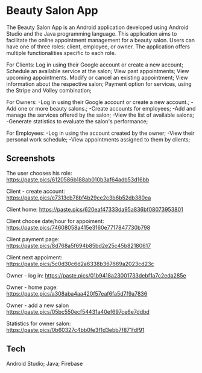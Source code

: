 # Beauty Salon App
The Beauty Salon App is an Android application developed using Android Studio and the Java programming language. This application aims to facilitate the online appointment management for a beauty salon. Users can have one of three roles: client, employee, or owner. The application offers multiple functionalities specific to each role.

For Clients:
Log in using their Google account or create a new account;
Schedule an available service at the salon;
View past appointments;
View upcoming appointments.
Modify or cancel an existing appointment;
View information about the respective salon;
Payment option for services, using the Stripe and Volley combination;

For Owners:
-Log in using their Google account or create a new account.;
-Add one or more beauty salons.;
-Create accounts for employees;
-Add and manage the services offered by the salon;
-View the list of available salons;
-Generate statistics to evaluate the salon's performance;

For Employees:
-Log in using the account created by the owner;
-View their personal work schedule;
-View appointments assigned to them by clients;


## Screenshots

The user chooses his role:
https://paste.pics/6120586b188ab010b3af64adb53d16bb

Client - create account:
https://paste.pics/e7313cb78bf4b29ce2c3b6b52db380ea

Client home:
https://paste.pics/620eaf47333da95a836bf08073953801

Client choose date/hour for appoiment:
https://paste.pics/74608058a415e3160e7717847730b798

Client payment page: 
https://paste.pics/8d768a5f694b85bd2e25c45b82180617

Client next appoiment:
https://paste.pics/5c0d30c6d2a6338b367669a2023cd23c

Owner - log in:
https://paste.pics/01b9418a23001733debf1a7c2eda285e

Owner - home page:
https://paste.pics/a308aba4aa420f57eaf6fa5d7f9a7836

Owner - add a new salon
https://paste.pics/05bc550ecf54431a40ef697ce6e7ddbd

Statistics for owner salon:
https://paste.pics/0b60327c4bb0fe3f1d3ebb7f871fdf91

## Tech
Android Studio; Java; Firebase

